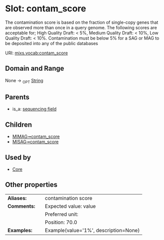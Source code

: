 
# Slot: contam_score


The contamination score is based on the fraction of single-copy genes that are observed more than once in a query genome. The following scores are acceptable for; High Quality Draft: < 5%, Medium Quality Draft: < 10%, Low Quality Draft: < 10%. Contamination must be below 5% for a SAG or MAG to be deposited into any of the public databases

URI: [mixs.vocab:contam_score](https://w3id.org/mixs/vocab/contam_score)


## Domain and Range

None ->  <sub>OPT</sub> [String](types/String.md)

## Parents

 *  is_a: [sequencing field](sequencing_field.md)

## Children

 *  [MIMAG➞contam_score](MIMAG_contam_score.md)
 *  [MISAG➞contam_score](MISAG_contam_score.md)

## Used by

 * [Core](Core.md)

## Other properties

|  |  |  |
| --- | --- | --- |
| **Aliases:** | | contamination score |
| **Comments:** | | Expected value: value |
|  | | Preferred unit:  |
|  | | Position: 70.0 |
| **Examples:** | | Example(value='1%', description=None) |

